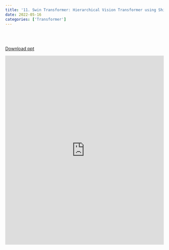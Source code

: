```yaml
---
title: '11. Swin Transformer: Hierarchical Vision Transformer using Shifted Windows'
date: 2022-05-16 
categories: ['Transformer']
---
```


<br><br>

[Download ppt](/ppt/11.pptx)

<center>
<iframe src="https://docs.google.com/presentation/d/e/2PACX-1vREXhL0Yfh7wqom6U7ajKh8HSktzu32qY0xl3i1BiceTZ4ZURR5I13UVPDhH2jh1FREVlj3vKZFc6cH/embed?start=false&loop=false&delayms=3000" frameborder="0" width="100%" height="600" allowfullscreen="true" mozallowfullscreen="true" webkitallowfullscreen="true" min-width="350px"></iframe>
</center>

<br>

<script src="https://utteranc.es/client.js"
        repo="RTOS-KGU/RTOS-utterances-comment"
        issue-term="pathname"
        label="Comment"
        theme="github-light"
        crossorigin="anonymous"
        async>
</script>